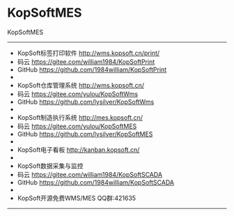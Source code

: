# KopSoftMES
KopSoftMES

****
* KopSoft标签打印软件 http://wms.kopsoft.cn/print/
* 码云 https://gitee.com/william1984/KopSoftPrint
* GitHub https://github.com/1984william/KopSoftPrint
*
* KopSoft仓库管理系统 http://wms.kopsoft.cn/
* 码云 https://gitee.com/yulou/KopSoftWms
* GitHub https://github.com/lysilver/KopSoftWms
*
* KopSoft制造执行系统 http://mes.kopsoft.cn/
* 码云 https://gitee.com/yulou/KopSoftMES
* GitHub https://github.com/lysilver/KopSoftMES
*
* KopSoft电子看板 http://kanban.kopsoft.cn/
*
* KopSoft数据采集与监控
* 码云 https://gitee.com/william1984/KopSoftSCADA
* GitHub https://github.com/1984william/KopSoftSCADA
*
* KopSoft开源免费WMS/MES QQ群:421635
****
